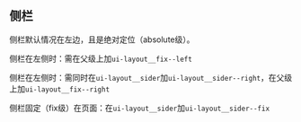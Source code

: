 ## 侧栏

侧栏默认情况在左边，且是绝对定位（absolute级）。

侧栏在左侧时：需在父级上加`ui-layout__fix--left`

侧栏在左侧时：需同时在`ui-layout__sider`加`ui-layout__sider--right`，在父级上加`ui-layout__fix--right`

侧栏固定（fix级）在页面：在`ui-layout__sider`加`ui-layout__sider--fix`